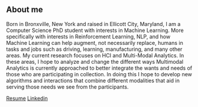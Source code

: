 ## About me

Born in Bronxville, New York and raised in Ellicott City, Maryland, I am a Computer Science PhD student with interests in Machine Learning. More specifically with interests in Reinforcement Learning, NLP, and how Machine Learning can help augment, not necessarily replace, humans in tasks and jobs such as driving, learning, manufacturing, and many other areas. My current research focuses on HCI and Multi-Modal Analytics. In these areas, I hope to analyze and change the different ways Multimodal Analytics is currently approached to better integrate the wants and needs of those who are participating in collection. In doing this I hope to develop new algorithms and interactions that combine different modalities that aid in serving those needs we see from the participants.

[Resume](khanders_resume.pdf)
[Linkedin](https://www.linkedin.com/in/khanders/)
